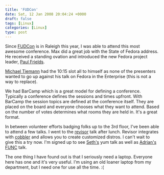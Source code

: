 ```yaml
---
title: 'FUDCon'
date: Sat, 12 Jan 2008 20:04:24 +0000
draft: false
tags: [Linux]
categories: [Linux]
type: post
---
```


Since [FUDCon](http://fedoraproject.org/wiki/FUDCon/FUDConF9) is in Raleigh this year, I was able to attend this most awesome conference. Max did a great job with the State of Fedora address. He received a standing ovation and introduced the new Fedora project leader, [Paul Frields](http://fedoraproject.org/wiki/PaulWFrields).

[Michael Tiemann](http://people.redhat.com/tiemann/) had the 10:15 slot all to himself as none of the presenters wanted to go up against his talk on Fedora in the Enterprise (this is not a way to replace).

We had BarCamp which is a great model for defining a conference. Typically a conference defines the sessions and times upfront. With BarCamp the session topics are defined at the conference itself. They are placed on the board and everyone chooses what they want to attend. Based on the number of votes determines what rooms they are held in. It's a great format.

In between volunteer efforts badging folks up to the 3rd floor, I've been able to attend a few talks. I went to the [revisor](http://revisor.fedoraunity.org/) talk after lunch. Revisor integrates with [cobbler](http://cobbler.et.redhat.com/) and allows you to create customized distros. I can't wait to give this a try now. I'm signed up to see [Seth's](http://skvidal.wordpress.com/) yum talk as well as [Adrian's](http://adrianlikins.com/) [FUNC](https://fedorahosted.org/func/) talk.

The one thing I have found out is that I seriously need a laptop. Everyone here has one and it's very useful. I'm using an old loaner laptop from my department, but I need one for use all the time. :(